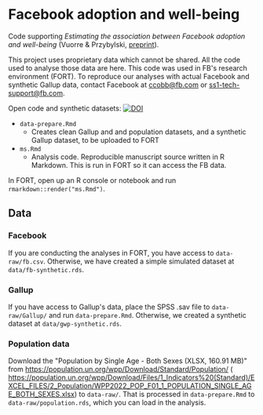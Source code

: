 # Facebook adoption and well-being

Code supporting *Estimating the association between Facebook adoption and well-being* (Vuorre & Przybylski, [preprint](https://psyarxiv.com/r794k)).

This project uses proprietary data which cannot be shared. All the code used to analyse those data are here. This code was used in FB's research environment (FORT). To reproduce our analyses with actual Facebook and synthetic Gallup data, contact Facebook at <ccobb@fb.com> or <ss1-tech-support@fb.com>.

Open code and synthetic datasets: [![DOI](https://zenodo.org/badge/525367459.svg)](https://zenodo.org/badge/latestdoi/525367459)

- `data-prepare.Rmd`
  - Creates clean Gallup and and population datasets, and a synthetic Gallup dataset, to be uploaded to FORT
- `ms.Rmd`
  - Analysis code. Reproducible manuscript source written in R Markdown. This is run in FORT so it can access the FB data.
  
In FORT, open up an R console or notebook and run `rmarkdown::render("ms.Rmd")`.

## Data

### Facebook

If you are conducting the analyses in FORT, you have access to `data-raw/fb.csv`. Otherwise, we have created a simple simulated dataset at `data/fb-synthetic.rds`.

### Gallup

If you have access to Gallup's data, place the SPSS .sav file to `data-raw/Gallup/` and run `data-prepare.Rmd`. Otherwise, we created a synthetic dataset at `data/gwp-synthetic.rds`.

### Population data

Download the "Population by Single Age - Both Sexes (XLSX, 160.91 MB)" from <https://population.un.org/wpp/Download/Standard/Population/> ( <https://population.un.org/wpp/Download/Files/1_Indicators%20(Standard)/EXCEL_FILES/2_Population/WPP2022_POP_F01_1_POPULATION_SINGLE_AGE_BOTH_SEXES.xlsx>) to `data-raw/`. That is processed in `data-prepare.Rmd` to `data-raw/population.rds`, which you can load in the analysis.